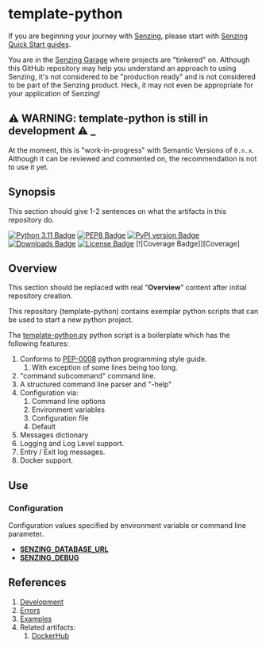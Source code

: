 # template-python

If you are beginning your journey with [Senzing],
please start with [Senzing Quick Start guides].

You are in the [Senzing Garage] where projects are "tinkered" on.
Although this GitHub repository may help you understand an approach to using Senzing,
it's not considered to be "production ready" and is not considered to be part of the Senzing product.
Heck, it may not even be appropriate for your application of Senzing!

## :warning: WARNING: template-python is still in development :warning: _

At the moment, this is "work-in-progress" with Semantic Versions of `0.n.x`.
Although it can be reviewed and commented on,
the recommendation is not to use it yet.

## Synopsis

This section should give 1-2 sentences on what the artifacts in this repository do.

[![Python 3.11 Badge]][Python 3.11]
[![PEP8 Badge]][PEP8]
[![PyPI version Badge]][PyPi version]
[![Downloads Badge]][Downloads]
[![License Badge]][License]
[![Coverage Badge]][Coverage]

## Overview

This section should be replaced with real "**Overview**" content after initial repository creation.

This repository (template-python) contains exemplar python scripts that can be used to start a new python project.

The [template-python.py] python script is a boilerplate which has the following features:

1. Conforms to [PEP-0008] python programming style guide.
    1. With exception of some lines being too long.
1. "command subcommand" command line.
1. A structured command line parser and "-help"
1. Configuration via:
    1. Command line options
    1. Environment variables
    1. Configuration file
    1. Default
1. Messages dictionary
1. Logging and Log Level support.
1. Entry / Exit log messages.
1. Docker support.

## Use

### Configuration

Configuration values specified by environment variable or command line parameter.

- **[SENZING_DATABASE_URL]**
- **[SENZING_DEBUG]**

## References

1. [Development]
1. [Errors]
1. [Examples]
1. Related artifacts:
    1. [DockerHub]

[Development]: docs/development.md
[DockerHub]: https://hub.docker.com/r/senzing/template-python
[Downloads Badge]: https://static.pepy.tech/badge/template-python
[Downloads]: https://pepy.tech/project/template-python
[Errors]: docs/errors.md
[Examples]: docs/examples.md
[License Badge]: https://img.shields.io/badge/License-Apache2-brightgreen.svg
[License]: https://github.com/senzing-garage/template-go/blob/main/LICENSE
[PEP-0008]: https://github.com/senzing-garage/knowledge-base/blob/main/WHATIS/pep-0008.md
[PEP8 Badge]: https://img.shields.io/badge/code%20style-pep8-orange.svg
[PEP8]: https://www.python.org/dev/peps/pep-0008/
[PyPI version Badge]: https://badge.fury.io/py/template-python.svg
[PyPi version]: https://badge.fury.io/py/template-python
[Python 3.11 Badge]: https://img.shields.io/badge/python-3.11-blue.svg
[Python 3.11]: https://www.python.org/downloads/release/python-3110/
[Senzing Garage]: https://github.com/senzing-garage
[Senzing Quick Start guides]: https://docs.senzing.com/quickstart/
[SENZING_DATABASE_URL]: https://github.com/senzing-garage/knowledge-base/blob/main/lists/environment-variables.md#senzing_database_url
[SENZING_DEBUG]: https://github.com/senzing-garage/knowledge-base/blob/main/lists/environment-variables.md#senzing_debug
[Senzing]: https://senzing.com/
[template-python.py]: template-python.py
